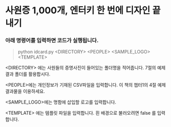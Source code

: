 # 사원증 1,000개, 엔터키 한 번에 디자인 끝내기
### 아래 명령어를 입력하면 코드가 실행됩니다.

> python idcard.py <DIRECTORY\> <PEOPLE\> <SAMPLE_LOGO\> <TEMPLATE\>

<DIRECTORY\> 에는 사원들의 증명사진이 들어있는 폴더명을 적어줍니다. 7절의 예제 결과 폴더를 활용합시다.

<PEOPLE\>에는 개인정보가 기재된 CSV파일을 입력합니다. 
이 책의 챕터1의 4절 예제 결과물을 이용하세요.

<SAMPLE_LOGO\>에는 명함에 삽입할 로고를 입력합니다. 

<TEMPLATE\> 에는 템플릿 파일을 입력합니다. 흰 배경으로 불러오려면 false 를 입력합니다.